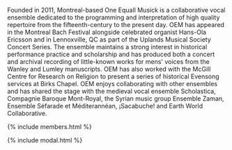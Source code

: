 Founded in 2011, Montreal-based One Equall Musick is a collaborative vocal ensemble dedicated to the programming and interpretation of high quality repertoire from the fifteenth-century to the present day. OEM has appeared in the Montreal Bach Festival alongside celebrated organist Hans-Ola Ericsson and in Lennoxville, QC as part of the Uplands Musical Society Concert Series. The ensemble maintains a strong interest in historical performance practice and scholarship and has produced both a concert and archival recording of little-known works for mens' voices from the Wanley and Lumley manuscripts. OEM has also worked with the McGill Centre for Research on Religion to present a series of historical Evensong services at Birks Chapel. OEM enjoys collaborating with other ensembles and has shared the stage with the medieval vocal ensemble Scholastica, Compagnie Baroque Mont-Royal, the Syrian music group Ensemble Zaman, Ensemble Séfarade et Méditerannéan, ¡Sacabuche! and Earth World Collaborative. 

{% include members.html %}

{% include modal.html %}